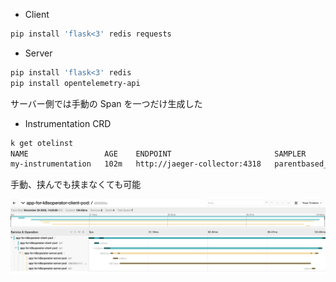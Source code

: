 - Client
```sh
pip install 'flask<3' redis requests
```

- Server
```sh
pip install 'flask<3' redis
pip install opentelemetry-api
```
サーバー側では手動の Span を一つだけ生成した

- Instrumentation CRD
```sh
k get otelinst
NAME                 AGE    ENDPOINT                       SAMPLER                    SAMPLER ARG
my-instrumentation   102m   http://jaeger-collector:4318   parentbased_traceidratio   0.25
```

手動、挟んでも挟まなくても可能

![](./images/trace.png)